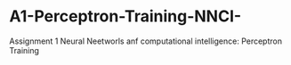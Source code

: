 # A1-Perceptron-Training-NNCI-
Assignment 1 Neural Neetworls anf computational intelligence:  Perceptron Training
